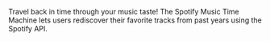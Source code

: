 Travel back in time through your music taste! The Spotify Music Time Machine lets users rediscover their favorite tracks from past years using the Spotify API.
